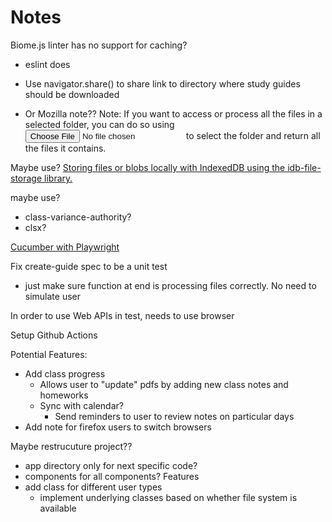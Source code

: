 # Notes

Biome.js linter has no support for caching?
  - eslint does

- Use navigator.share() to share link to directory where study guides should be downloaded
- Or Mozilla note?? Note: If you want to access or process all the files in a selected folder, you can do so using <input type="file" webkitdirectory="true"/> to select the folder and return all the files it contains.

Maybe use?
  [Storing files or blobs locally with IndexedDB using the idb-file-storage library.](https://developer.mozilla.org/en-US/docs/Mozilla/Add-ons/WebExtensions/Working_with_files#store_files_data_locally_using_the_indexeddb_file_storage_library)


maybe use?
- class-variance-authority?
- clsx?

[Cucumber with Playwright](https://www.genui.com/resources/getting-started-with-bdd-using-cucumber-io)

Fix create-guide spec to be a unit test
  - just make sure function at end is processing files correctly. No need to simulate user

In order to use Web APIs in test, needs to use browser

Setup Github Actions

Potential Features:
  - Add class progress
    - Allows user to "update" pdfs by adding new class notes and homeworks
    - Sync with calendar?
      - Send reminders to user to review notes on particular days
  - Add note for firefox users to switch browsers

Maybe restrucuture project??
  - app directory only for next specific code?
  - components for all components?
Features
- add class for different user types
  - implement underlying classes based on whether file system is available
